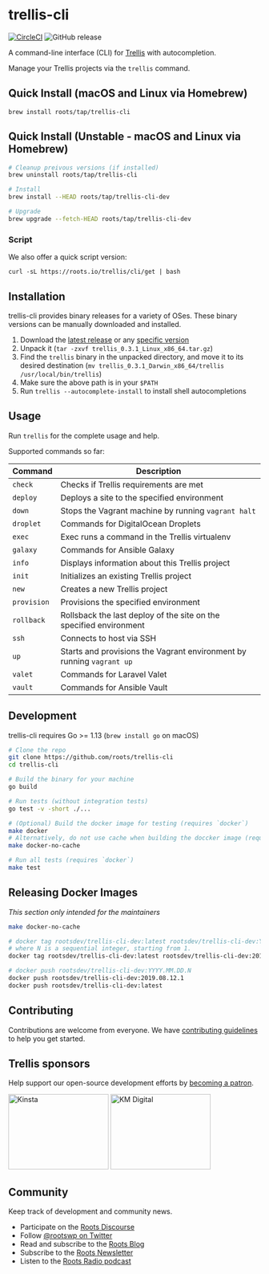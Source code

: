# trellis-cli

[![CircleCI](https://circleci.com/gh/roots/trellis-cli.svg?style=svg)](https://circleci.com/gh/roots/trellis-cli)
![GitHub release](https://img.shields.io/github/release/roots/trellis-cli)

A command-line interface (CLI) for [Trellis](https://roots.io/trellis/) with autocompletion.

Manage your Trellis projects via the `trellis` command.

## Quick Install (macOS and Linux via Homebrew)

`brew install roots/tap/trellis-cli`

## Quick Install (Unstable - macOS and Linux via Homebrew)

```bash
# Cleanup preivous versions (if installed)
brew uninstall roots/tap/trellis-cli

# Install
brew install --HEAD roots/tap/trellis-cli-dev

# Upgrade
brew upgrade --fetch-HEAD roots/tap/trellis-cli-dev
```

### Script

We also offer a quick script version:

`curl -sL https://roots.io/trellis/cli/get | bash`

## Installation

trellis-cli provides binary releases for a variety of OSes. These binary versions can be manually downloaded and installed.

1. Download the [latest release](https://github.com/roots/trellis-cli/releases/latest) or any [specific version](https://github.com/roots/trellis-cli/releases)
2. Unpack it (`tar -zxvf trellis_0.3.1_Linux_x86_64.tar.gz`)
3. Find the `trellis` binary in the unpacked directory, and move it to its desired destination (`mv trellis_0.3.1_Darwin_x86_64/trellis /usr/local/bin/trellis`)
4. Make sure the above path is in your `$PATH`
5. Run `trellis --autocomplete-install` to install shell autocompletions

## Usage

Run `trellis` for the complete usage and help.

Supported commands so far:

| Command | Description |
| --- | --- |
| `check` | Checks if Trellis requirements are met |
| `deploy` | Deploys a site to the specified environment |
| `down` | Stops the Vagrant machine by running `vagrant halt`|
| `droplet` | Commands for DigitalOcean Droplets |
| `exec` | Exec runs a command in the Trellis virtualenv |
| `galaxy` | Commands for Ansible Galaxy |
| `info` | Displays information about this Trellis project |
| `init` | Initializes an existing Trellis project |
| `new` | Creates a new Trellis project |
| `provision` | Provisions the specified environment |
| `rollback` | Rollsback the last deploy of the site on the specified environment |
| `ssh` | Connects to host via SSH |
| `up` | Starts and provisions the Vagrant environment by running `vagrant up` |
| `valet` | Commands for Laravel Valet |
| `vault` | Commands for Ansible Vault |

## Development

trellis-cli requires Go >= 1.13 (`brew install go` on macOS)

```bash
# Clone the repo
git clone https://github.com/roots/trellis-cli
cd trellis-cli

# Build the binary for your machine
go build

# Run tests (without integration tests)
go test -v -short ./...

# (Optional) Build the docker image for testing (requires `docker`)
make docker
# Alternatively, do not use cache when building the doccker image (requires `docker`)
make docker-no-cache

# Run all tests (requires `docker`)
make test
```

## Releasing Docker Images

*This section only intended for the maintainers*

```bash
make docker-no-cache

# docker tag rootsdev/trellis-cli-dev:latest rootsdev/trellis-cli-dev:YYYY.MM.DD.N
# where N is a sequential integer, starting from 1.
docker tag rootsdev/trellis-cli-dev:latest rootsdev/trellis-cli-dev:2019.08.12.1

# docker push rootsdev/trellis-cli-dev:YYYY.MM.DD.N
docker push rootsdev/trellis-cli-dev:2019.08.12.1
docker push rootsdev/trellis-cli-dev:latest
```

## Contributing

Contributions are welcome from everyone. We have [contributing guidelines](https://github.com/roots/guidelines/blob/master/CONTRIBUTING.md) to help you get started.

## Trellis sponsors

Help support our open-source development efforts by [becoming a patron](https://www.patreon.com/rootsdev).

<a href="https://kinsta.com/?kaid=OFDHAJIXUDIV"><img src="https://cdn.roots.io/app/uploads/kinsta.svg" alt="Kinsta" width="200" height="150"></a> <a href="https://k-m.com/"><img src="https://cdn.roots.io/app/uploads/km-digital.svg" alt="KM Digital" width="200" height="150"></a>

## Community

Keep track of development and community news.

* Participate on the [Roots Discourse](https://discourse.roots.io/)
* Follow [@rootswp on Twitter](https://twitter.com/rootswp)
* Read and subscribe to the [Roots Blog](https://roots.io/blog/)
* Subscribe to the [Roots Newsletter](https://roots.io/subscribe/)
* Listen to the [Roots Radio podcast](https://roots.io/podcast/)
